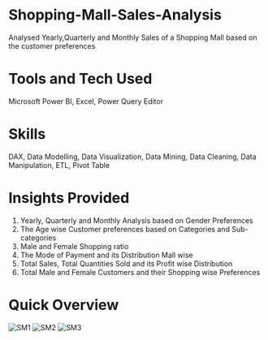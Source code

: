 # Shopping-Mall-Sales-Analysis
Analysed Yearly,Quarterly and Monthly Sales of a Shopping Mall based on the customer preferences
# Tools and Tech Used 
Microsoft Power BI, Excel, Power Query Editor
# Skills 
DAX, Data Modelling, Data Visualization, Data Mining, Data Cleaning, Data Manipulation, ETL, Pivot Table
# Insights Provided 
1. Yearly, Quarterly and Monthly Analysis based on Gender Preferences
2. The Age wise Customer preferences based on Categories and Sub-categories
3. Male and Female Shopping ratio
4. The Mode of Payment and its Distribution Mall wise
5. Total Sales, Total Quantities Sold and its Profit wise Distribution
6. Total Male and Female Customers and their Shopping wise Preferences
# Quick Overview
![SM1](https://github.com/user-attachments/assets/d097d28a-0565-4d09-bd4c-a1fca06b35d0)
![SM2](https://github.com/user-attachments/assets/9e7fe1e7-3249-4968-b1b4-e4e8a95f3e95)
![SM3](https://github.com/user-attachments/assets/95293e7e-e029-4944-83a5-a0cc33bc7eb8)


